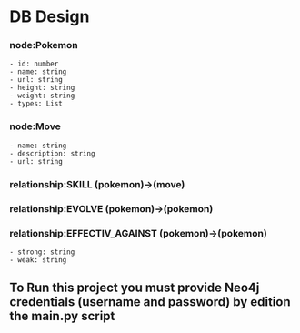 # DB Design

### node:Pokemon
    - id: number
    - name: string
    - url: string
    - height: string
    - weight: string
    - types: List

### node:Move
    - name: string
    - description: string
    - url: string

### relationship:SKILL   (pokemon)->(move)

### relationship:EVOLVE  (pokemon)->(pokemon)

### relationship:EFFECTIV_AGAINST   (pokemon)->(pokemon)
    - strong: string
    - weak: string

## To Run this project you must provide Neo4j credentials (username and password) by edition the main.py script
